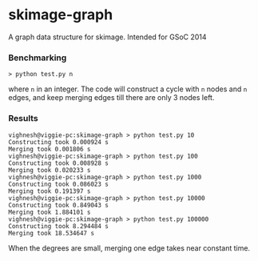 skimage-graph
=============

A graph data structure for skimage. Intended for GSoC 2014

### Benchmarking
```shell
> python test.py n
```
where `n` in an integer.
The code will construct a cycle with `n` nodes and `n` edges, and keep merging edges till there are only 3 nodes left.


### Results

```shell
vighnesh@viggie-pc:skimage-graph > python test.py 10
Constructing took 0.000924 s
Merging took 0.001806 s
vighnesh@viggie-pc:skimage-graph > python test.py 100
Constructing took 0.008928 s
Merging took 0.020233 s
vighnesh@viggie-pc:skimage-graph > python test.py 1000
Constructing took 0.086023 s
Merging took 0.191397 s
vighnesh@viggie-pc:skimage-graph > python test.py 10000
Constructing took 0.849043 s
Merging took 1.884101 s
vighnesh@viggie-pc:skimage-graph > python test.py 100000
Constructing took 8.294484 s
Merging took 18.534647 s
```

When the degrees are small, merging one edge takes near constant time.
